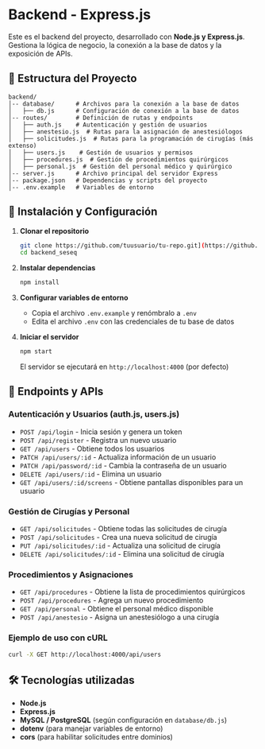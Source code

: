 # Backend - Express.js

Este es el backend del proyecto, desarrollado con **Node.js y Express.js**. Gestiona la lógica de negocio, la conexión a la base de datos y la exposición de APIs.

## 📂 Estructura del Proyecto
```
backend/
│-- database/      # Archivos para la conexión a la base de datos
│   ├── db.js      # Configuración de conexión a la base de datos
│-- routes/        # Definición de rutas y endpoints
│   ├── auth.js    # Autenticación y gestión de usuarios
│   ├── anestesio.js  # Rutas para la asignación de anestesiólogos
│   ├── solicitudes.js  # Rutas para la programación de cirugías (más extenso)
│   ├── users.js    # Gestión de usuarios y permisos
│   ├── procedures.js  # Gestión de procedimientos quirúrgicos
│   ├── personal.js  # Gestión del personal médico y quirúrgico
│-- server.js      # Archivo principal del servidor Express
│-- package.json   # Dependencias y scripts del proyecto
│-- .env.example   # Variables de entorno
```

## 🚀 Instalación y Configuración

1. **Clonar el repositorio**
   ```bash
   git clone https://github.com/tuusuario/tu-repo.git](https://github.com/Gustavopvs1/backend_seseq.git
   cd backend_seseq
   ```

2. **Instalar dependencias**
   ```bash
   npm install
   ```

3. **Configurar variables de entorno**
   - Copia el archivo `.env.example` y renómbralo a `.env`
   - Edita el archivo `.env` con las credenciales de tu base de datos

4. **Iniciar el servidor**
   ```bash
   npm start
   ```
   El servidor se ejecutará en `http://localhost:4000` (por defecto)

## 📌 Endpoints y APIs

### **Autenticación y Usuarios** (auth.js, users.js)
- `POST /api/login` - Inicia sesión y genera un token
- `POST /api/register` - Registra un nuevo usuario
- `GET /api/users` - Obtiene todos los usuarios
- `PATCH /api/users/:id` - Actualiza información de un usuario
- `PATCH /api/password/:id` - Cambia la contraseña de un usuario
- `DELETE /api/users/:id` - Elimina un usuario
- `GET /api/users/:id/screens` - Obtiene pantallas disponibles para un usuario

### **Gestión de Cirugías y Personal**
- `GET /api/solicitudes` - Obtiene todas las solicitudes de cirugía
- `POST /api/solicitudes` - Crea una nueva solicitud de cirugía
- `PUT /api/solicitudes/:id` - Actualiza una solicitud de cirugía
- `DELETE /api/solicitudes/:id` - Elimina una solicitud de cirugía

### **Procedimientos y Asignaciones**
- `GET /api/procedures` - Obtiene la lista de procedimientos quirúrgicos
- `POST /api/procedures` - Agrega un nuevo procedimiento
- `GET /api/personal` - Obtiene el personal médico disponible
- `POST /api/anestesio` - Asigna un anestesiólogo a una cirugía

### **Ejemplo de uso con cURL**
```bash
curl -X GET http://localhost:4000/api/users
```

## 🛠️ Tecnologías utilizadas
- **Node.js**
- **Express.js**
- **MySQL / PostgreSQL** (según configuración en `database/db.js`)
- **dotenv** (para manejar variables de entorno)
- **cors** (para habilitar solicitudes entre dominios)
